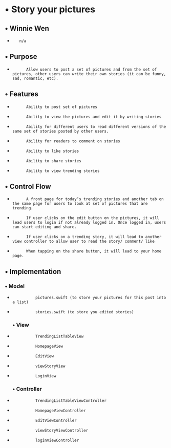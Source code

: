 #    •   Story your pictures 
##    •   Winnie Wen
*        n/a

##    •	Purpose
*       	Allow users to post a set of pictures and from the set of pictures, other users can write their own stories (it can be funny, sad, romantic, etc).

##    •	Features
*  	    	Ability to post set of pictures
*  	    	Ability to view the pictures and edit it by writing stories
*  	    	Ability for different users to read different versions of the same set of stories posted by other users.
*  	    	Ability for readers to comment on stories
*  	    	Ability to like stories
*  	    	Ability to share stories
*  	    	Ability to view trending stories

##    •	Control Flow
* 	    	A front page for today’s trending stories and another tab on the same page for users to look at set of pictures that are trending.
* 	    	If user clicks on the edit button on the pictures, it will lead users to login if not already logged in. Once logged in, users can start editing and share.
* 	    	If user clicks on a trending story, it will lead to another view controller to allow user to read the story/ comment/ like
* 	    	When tapping on the share button, it will lead to your home page.

##    •	Implementation
###	    •	Model
* 		    	pictures.swift (to store your pictures for this post into a list)
* 		    	stories.swift (to store you edited stories)

    ###	    •	View
* 		    	TrendingListTableView
* 		    	HomepageView
* 		    	EditView
* 		    	viewStoryView
* 		    	LoginView

    ###		•	Controller
* 		    	TrendingListTableViewController
* 		    	HomepageViewController
* 		    	EditViewController
* 		    	viewStoryViewController
* 		    	loginViewController